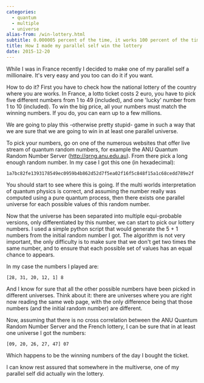 ```yaml
---
categories:
  - quantum
  - multiple
  - universe
alias-from: /win-lottery.html
subtitle: 0.000005 percent of the time, it works 100 percent of the time
title: How I made my parallel self win the lottery
date: 2015-12-20
---
```



While I was in France recently I decided to make one of my parallel self
a millionaire.  It's very easy and you too can do it if you want.

How to do it?  First you have to check how the national lottery of the country
where you are works.  In France, a lotto ticket costs 2 euro, you have to
pick five different numbers from 1 to 49 (included), and one 'lucky' number
from 1 to 10 (included).  To win the big price, all your numbers must match the
winning numbers.  If you do, you can earn up to a few millions.

We are going to play this -otherwise pretty stupid- game in such a way that we
are sure that we are going to win in at least one parallel universe.

To pick your numbers, go on one of the numerous websites that offer live
stream of quantum random numbers, for example the ANU Quantum Random Number
Server (http://qrng.anu.edu.au).  From there pick a long enough random number.
In my case I got this one (in hexadecimal):

    1a7bc82fe1393178549ec0959b4b862d52d7f5ea02f16f5c848f15a1c68cedd789e2f

You should start to see where this is going.  If the multi worlds
interpretation of quantum physics is correct, and assuming the number really
was computed using a pure quantum process, then there exists one parallel
universe for each possible values of this random number.

Now that the universe has been separated into multiple equi-probable versions,
only differentiated by this number, we can start to pick our lottery numbers.
I used a simple python script that would generate the 5 + 1 numbers from the
initial random number I got.  The algorithm is not very important, the only
difficulty is to make sure that we don't get two times the same number, and to
ensure that each possible set of values has an equal chance to appears.

In my case the numbers I played are:

    [28, 31, 20, 12, 1] 8

And I know for sure that all the other possible numbers have been picked in
different universes.  Think about it: there are universes where you are right
now reading the same web page, with the only difference being that those
numbers (and the initial random number) are different.

Now, assuming that there is no cross correlation between the ANU Quantum Random
Number Server and the French lottery, I can be sure that in at least one
universe I got the numbers:

    [09, 20, 26, 27, 47] 07

Which happens to be the winning numbers of the day I bought the ticket.

I can know rest assured that somewhere in the multiverse, one of my parallel
self did actually win the lottery.
